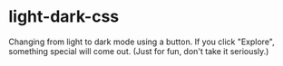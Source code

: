# light-dark-css
Changing from light to dark mode using a button. If you click "Explore", something special will come out. (Just for fun, don't take it seriously.)
